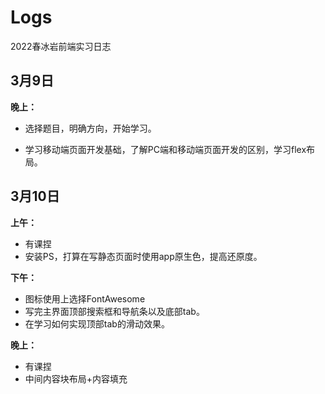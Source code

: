 # Logs

2022春冰岩前端实习日志

## 3月9日

**晚上：**

- 选择题目，明确方向，开始学习。


- 学习移动端页面开发基础，了解PC端和移动端页面开发的区别，学习flex布局。

## 3月10日

**上午：**

- 有课捏
- 安装PS，打算在写静态页面时使用app原生色，提高还原度。

**下午：**

- 图标使用上选择FontAwesome
- 写完主界面顶部搜索框和导航条以及底部tab。
- 在学习如何实现顶部tab的滑动效果。

**晚上：**

- 有课捏
- 中间内容块布局+内容填充

